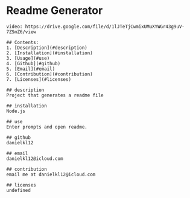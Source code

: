 # Readme Generator
    video: https://drive.google.com/file/d/1lJTeTjCwmixUMuXYWGr43g9uV-7ZSmZ6/view

    ## Contents:
    1. [Description](#description)
    2. [Installation](#installation)
    3. [Usage](#use)
    4. [Github](#github)
    5. [Email](#email)
    6. [Contribution](#contribution)
    7. [Licenses](#licenses)

    ## description
    Project that generates a readme file

    ## installation
    Node.js

    ## use
    Enter prompts and open readme. 

    ## github
    danielkl12

    ## email
    danielkl12@icloud.com

    ## contribution
    email me at danielkl12@icloud.com

    ## licenses
    undefined
